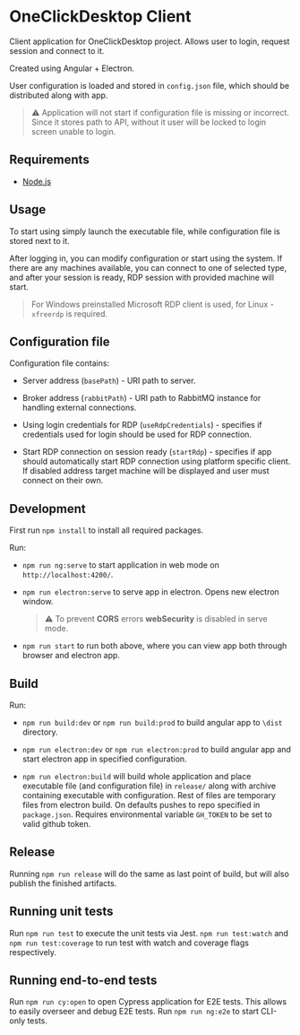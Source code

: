 # OneClickDesktop Client

Client application for OneClickDesktop project. Allows user to login, request session and connect to it.

Created using Angular + Electron.

User configuration is loaded and stored in `config.json` file, which should be distributed along with app.

> ⚠️ Application will not start if configuration file is missing or incorrect. Since it stores path to API, without it user will be locked to login screen unable to login.

## Requirements

- [Node.js](https://nodejs.org/en/)

## Usage

To start using simply launch the executable file, while configuration file is stored next to it.

After logging in, you can modify configuration or start using the system.
If there are any machines available, you can connect to one of selected type, and after your session is ready, RDP session with provided machine will start.

> For Windows preinstalled Microsoft RDP client is used, for Linux - `xfreerdp` is required.

## Configuration file

Configuration file contains:

- Server address (`basePath`) - URI path to server.

- Broker address (`rabbitPath`) - URI path to RabbitMQ instance for handling external connections.

- Using login credentials for RDP (`useRdpCredentials`) - specifies if credentials used for login should be used for RDP connection.

- Start RDP connection on session ready (`startRdp`) - specifies if app should automatically start RDP connection using platform specific client. If disabled address target machine will be displayed and user must connect on their own.

## Development

First run `npm install` to install all required packages.

Run:

- `npm run ng:serve` to start application in web mode on `http://localhost:4200/`.

- `npm run electron:serve` to serve app in electron. Opens new electron window.

  > ⚠️ To prevent **CORS** errors **webSecurity** is disabled in serve mode.

- `npm run start` to run both above, where you can view app both through browser and electron app.

## Build

Run:

- `npm run build:dev` or `npm run build:prod` to build angular app to `\dist` directory.

- `npm run electron:dev` or `npm run electron:prod` to build angular app and start electron app in specified configuration.

- `npm run electron:build` will build whole application and place executable file (and configuration file) in `release/` along with archive containing executable with configuration. Rest of files are temporary files from electron build. On defaults pushes to repo specified in `package.json`. Requires environmental variable `GH_TOKEN` to be set to valid github token.

## Release

Running `npm run release` will do the same as last point of build, but will also publish the finished artifacts.

## Running unit tests

Run `npm run test` to execute the unit tests via Jest. `npm run test:watch` and `npm run test:coverage` to run test with watch and coverage flags respectively.

## Running end-to-end tests

Run `npm run cy:open` to open Cypress application for E2E tests. This allows to easily overseer and debug E2E tests.
Run `npm run ng:e2e` to start CLI-only tests.
